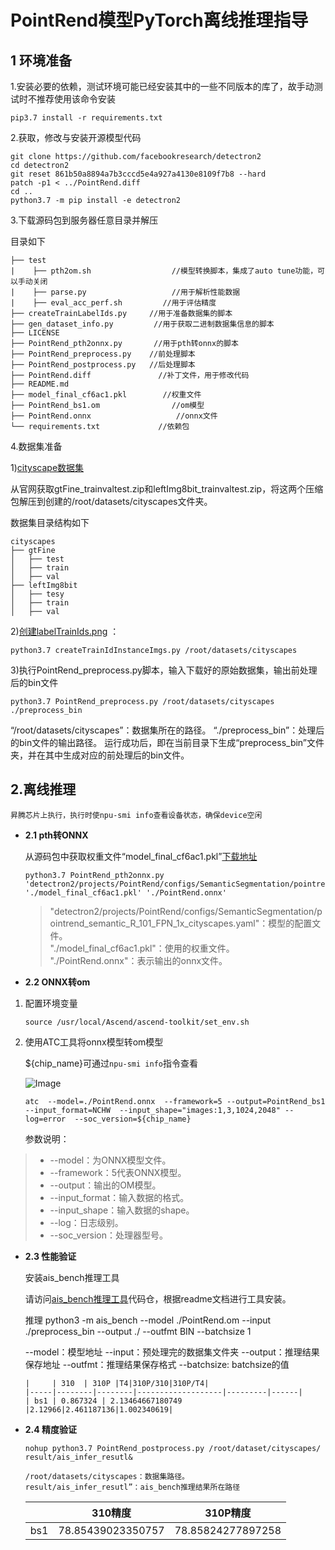 # PointRend模型PyTorch离线推理指导

## 1 环境准备


1.安装必要的依赖，测试环境可能已经安装其中的一些不同版本的库了，故手动测试时不推荐使用该命令安装

```
pip3.7 install -r requirements.txt  
```

2.获取，修改与安装开源模型代码

```
git clone https://github.com/facebookresearch/detectron2
cd detectron2
git reset 861b50a8894a7b3cccd5e4a927a4130e8109f7b8 --hard
patch -p1 < ../PointRend.diff
cd ..
python3.7 -m pip install -e detectron2
```

3.下载源码包到服务器任意目录并解压

目录如下
```
├── test 
|    ├── pth2om.sh                  //模型转换脚本，集成了auto tune功能，可以手动关闭  
|    ├── parse.py                   //用于解析性能数据
|    ├── eval_acc_perf.sh         //用于评估精度 
├── createTrainLabelIds.py     //用于准备数据集的脚本
├── gen_dataset_info.py         //用于获取二进制数据集信息的脚本
├── LICENSE                     
├── PointRend_pth2onnx.py       //用于pth转onnx的脚本 
├── PointRend_preprocess.py    //前处理脚本 
├── PointRend_postprocess.py   //后处理脚本
├── PointRend.diff               //补丁文件，用于修改代码
├── README.md            
├── model_final_cf6ac1.pkl        //权重文件
├── PointRend_bs1.om                //om模型
├── PointRend.onnx                   //onnx文件
└── requirements.txt             //依赖包
```


4.数据集准备

1)[cityscape数据集](https://www.cityscapes-dataset.com/)

从官网获取gtFine_trainvaltest.zip和leftImg8bit_trainvaltest.zip，将这两个压缩包解压到创建的/root/datasets/cityscapes文件夹。  


数据集目录结构如下
```
cityscapes
├── gtFine
│   ├── test
│   ├── train
│   ├── val
├── leftImg8bit
│   ├── tesy
│   ├── train
│   ├── val
```


2)[创建labelTrainIds.png](https://github.com/facebookresearch/detectron2/tree/main/datasets#expected-dataset-structure-for-cityscapes) ：
```
python3.7 createTrainIdInstanceImgs.py /root/datasets/cityscapes
```

3)执行PointRend_preprocess.py脚本，输入下载好的原始数据集，输出前处理后的bin文件
```
python3.7 PointRend_preprocess.py /root/datasets/cityscapes ./preprocess_bin
```
“/root/datasets/cityscapes”：数据集所在的路径。
“./preprocess_bin”：处理后的bin文件的输出路径。
运行成功后，即在当前目录下生成“preprocess_bin”文件夹，并在其中生成对应的前处理后的bin文件。



## 2.离线推理
```
昇腾芯片上执行，执行时使npu-smi info查看设备状态，确保device空闲
```
- **2.1 pth转ONNX**
    
    从源码包中获取权重文件“model_final_cf6ac1.pkl”[下载地址](https://dl.fbaipublicfiles.com/detectron2/PointRend/SemanticSegmentation/pointrend_semantic_R_101_FPN_1x_cityscapes/202576688/model_final_cf6ac1.pkl)

    ```
    python3.7 PointRend_pth2onnx.py 'detectron2/projects/PointRend/configs/SemanticSegmentation/pointrend_semantic_R_101_FPN_1x_cityscapes.yaml' './model_final_cf6ac1.pkl' './PointRend.onnx' 
    
    ```
    >"detectron2/projects/PointRend/configs/SemanticSegmentation/pointrend_semantic_R_101_FPN_1x_cityscapes.yaml"：模型的配置文件。  
    >"./model_final_cf6ac1.pkl"：使用的权重文件。  
    >"./PointRend.onnx"：表示输出的onnx文件。  

- **2.2 ONNX转om**
1. 配置环境变量
    ```
    source /usr/local/Ascend/ascend-toolkit/set_env.sh
    ```

2. 使用ATC工具将onnx模型转om模型

    ${chip_name}可通过`npu-smi info`指令查看

    ![Image](https://gitee.com/ascend/ModelZoo-PyTorch/raw/master/ACL_PyTorch/images/310P3.png)

    ```
    atc  --model=./PointRend.onnx  --framework=5 --output=PointRend_bs1 --input_format=NCHW  --input_shape="images:1,3,1024,2048" --log=error  --soc_version=${chip_name}
    ```
     
    参数说明：
> - --model：为ONNX模型文件。
> - --framework：5代表ONNX模型。
> - --output：输出的OM模型。
> - --input_format：输入数据的格式。
> - --input_shape：输入数据的shape。
> - --log：日志级别。
> - --soc_version：处理器型号。

- **2.3 性能验证**

    安装ais_bench推理工具   

    请访问[ais_bench推理工具](https://gitee.com/ascend/tools/tree/master/ais-bench_workload/tool/ais_infer)代码仓，根据readme文档进行工具安装。


    推理
    python3  -m ais_bench  --model ./PointRend.om  --input ./preprocess_bin --output ./ --outfmt BIN --batchsize 1

    --model：模型地址
    --input：预处理完的数据集文件夹
    --output：推理结果保存地址
    --outfmt：推理结果保存格式
    --batchsize: batchsize的值
    ```
    |     | 310  | 310P |T4|310P/310|310P/T4|
    |-----|--------|--------|-------------------|---------|------|
    | bs1 | 0.867324 | 2.13464667180749 |2.12966|2.461187136|1.002340619|

- **2.4 精度验证**
    ```
    nohup python3.7 PointRend_postprocess.py /root/dataset/cityscapes/ result/ais_infer_resutl&

    /root/datasets/cityscapes：数据集路径。
    result/ais_infer_resutl”：ais_bench推理结果所在路径  
    ```
    |     | 310精度  | 310P精度 |
    |-----|--------|--------|
    | bs1 | 78.85439023350757 | 78.85824277897258 |
